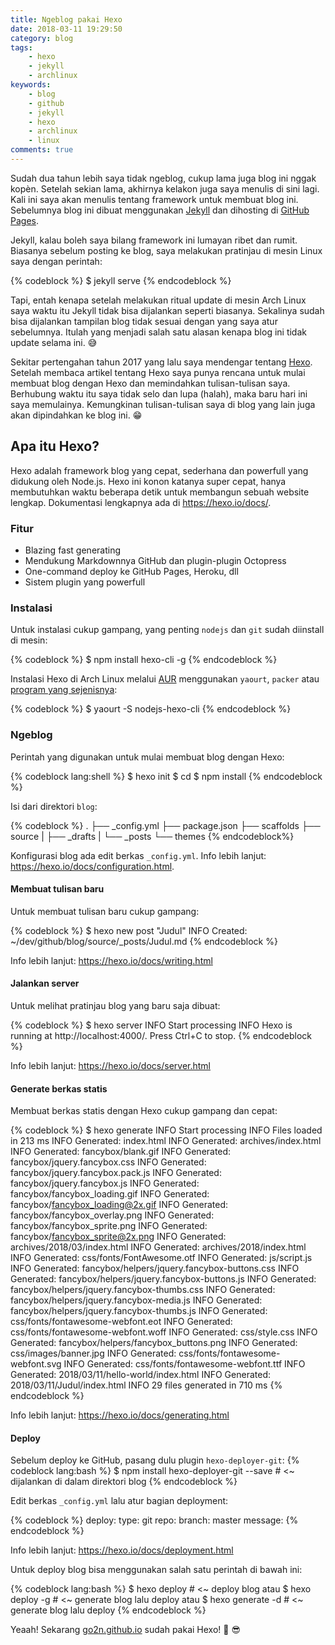 ```yaml
---
title: Ngeblog pakai Hexo
date: 2018-03-11 19:29:50
category: blog
tags:
    - hexo
    - jekyll
    - archlinux
keywords:
    - blog
    - github
    - jekyll
    - hexo
    - archlinux
    - linux
comments: true
---
```


Sudah dua tahun lebih saya tidak ngeblog, cukup lama juga blog ini nggak kopèn. Setelah sekian lama, akhirnya kelakon juga saya menulis di sini lagi. Kali ini saya akan menulis tentang framework untuk membuat blog ini. Sebelumnya blog ini dibuat menggunakan [Jekyll](https://jekyllrb.com/) dan dihosting di [GitHub Pages](https://pages.github.com/).
<!--more-->

Jekyll, kalau boleh saya bilang framework ini lumayan ribet dan rumit. Biasanya sebelum posting ke blog, saya melakukan pratinjau di mesin Linux saya dengan perintah:

{% codeblock %}
$ jekyll serve
{% endcodeblock %}

Tapi, entah kenapa setelah melakukan ritual update di mesin Arch Linux saya waktu itu Jekyll tidak bisa dijalankan seperti biasanya. Sekalinya sudah bisa dijalankan tampilan blog tidak sesuai dengan yang saya atur sebelumnya. Itulah yang menjadi salah satu alasan kenapa blog ini tidak update selama ini. 😅

Sekitar pertengahan tahun 2017 yang lalu saya mendengar tentang [Hexo](https://hexo.io/). Setelah membaca artikel tentang Hexo saya punya rencana untuk mulai membuat blog dengan Hexo dan memindahkan tulisan-tulisan saya. Berhubung waktu itu saya tidak selo dan lupa (halah), maka baru hari ini saya memulainya. Kemungkinan tulisan-tulisan saya di blog yang lain juga akan dipindahkan ke blog ini. 😁

## Apa itu Hexo?

Hexo adalah framework blog yang cepat, sederhana dan powerfull yang didukung oleh Node.js. Hexo ini konon katanya super cepat, hanya membutuhkan waktu beberapa detik untuk membangun sebuah website lengkap. Dokumentasi lengkapnya ada di https://hexo.io/docs/.

### Fitur
* Blazing fast generating
* Mendukung Markdownnya GitHub dan plugin-plugin Octopress
* One-command deploy ke GitHub Pages, Heroku, dll
* Sistem plugin yang powerfull

### Instalasi

Untuk instalasi cukup gampang, yang penting `nodejs` dan `git` sudah diinstall di mesin:

{% codeblock %}
$ npm install hexo-cli -g
{% endcodeblock %}

Instalasi Hexo di Arch Linux melalui [AUR](https://aur.archlinux.org/) menggunakan `yaourt`, `packer` atau [program yang sejenisnya](https://wiki.archlinux.org/index.php/AUR_helpers):

{% codeblock %}
$ yaourt -S nodejs-hexo-cli
{% endcodeblock %}

### Ngeblog

Perintah yang digunakan untuk mulai membuat blog dengan Hexo:

{% codeblock lang:shell %}
$ hexo init <blog>
$ cd <blog>
$ npm install
{% endcodeblock %}

Isi dari direktori `blog`:

{% codeblock %}
.
├── _config.yml
├── package.json
├── scaffolds
├── source
|   ├── _drafts
|   └── _posts
└── themes
{% endcodeblock%}

Konfigurasi blog ada edit berkas `_config.yml`. Info lebih lanjut: https://hexo.io/docs/configuration.html.

#### Membuat tulisan baru

Untuk membuat tulisan baru cukup gampang:

{% codeblock %}
$ hexo new post "Judul"
INFO  Created: ~/dev/github/blog/source/_posts/Judul.md
{% endcodeblock %}

Info lebih lanjut: https://hexo.io/docs/writing.html

#### Jalankan server

Untuk melihat pratinjau blog yang baru saja dibuat:

{% codeblock %}
$ hexo server
INFO  Start processing
INFO  Hexo is running at http://localhost:4000/. Press Ctrl+C to stop.
{% endcodeblock %}

Info lebih lanjut: https://hexo.io/docs/server.html

#### Generate berkas statis

Membuat berkas statis dengan Hexo cukup gampang dan cepat:

{% codeblock %}
$ hexo generate
INFO  Start processing
INFO  Files loaded in 213 ms
INFO  Generated: index.html
INFO  Generated: archives/index.html
INFO  Generated: fancybox/blank.gif
INFO  Generated: fancybox/jquery.fancybox.css
INFO  Generated: fancybox/jquery.fancybox.pack.js
INFO  Generated: fancybox/jquery.fancybox.js
INFO  Generated: fancybox/fancybox_loading.gif
INFO  Generated: fancybox/fancybox_loading@2x.gif
INFO  Generated: fancybox/fancybox_overlay.png
INFO  Generated: fancybox/fancybox_sprite.png
INFO  Generated: fancybox/fancybox_sprite@2x.png
INFO  Generated: archives/2018/03/index.html
INFO  Generated: archives/2018/index.html
INFO  Generated: css/fonts/FontAwesome.otf
INFO  Generated: js/script.js
INFO  Generated: fancybox/helpers/jquery.fancybox-buttons.css
INFO  Generated: fancybox/helpers/jquery.fancybox-buttons.js
INFO  Generated: fancybox/helpers/jquery.fancybox-thumbs.css
INFO  Generated: fancybox/helpers/jquery.fancybox-media.js
INFO  Generated: fancybox/helpers/jquery.fancybox-thumbs.js
INFO  Generated: css/fonts/fontawesome-webfont.eot
INFO  Generated: css/fonts/fontawesome-webfont.woff
INFO  Generated: css/style.css
INFO  Generated: fancybox/helpers/fancybox_buttons.png
INFO  Generated: css/images/banner.jpg
INFO  Generated: css/fonts/fontawesome-webfont.svg
INFO  Generated: css/fonts/fontawesome-webfont.ttf
INFO  Generated: 2018/03/11/hello-world/index.html
INFO  Generated: 2018/03/11/Judul/index.html
INFO  29 files generated in 710 ms
{% endcodeblock %}

Info lebih lanjut: https://hexo.io/docs/generating.html

#### Deploy

Sebelum deploy ke GitHub, pasang dulu plugin `hexo-deployer-git`:
{% codeblock lang:bash %}
$ npm install hexo-deployer-git --save # <~ dijalankan di dalam direktori blog
{% endcodeblock %}

Edit berkas `_config.yml` lalu atur bagian deployment:

{% codeblock %}
deploy:
  type: git
  repo: <repo github>
  branch: master
  message: <message>
{% endcodeblock %}

Info lebih lanjut: https://hexo.io/docs/deployment.html

Untuk deploy blog bisa menggunakan salah satu perintah di bawah ini:

{% codeblock lang:bash %}
$ hexo deploy       # <~ deploy blog
atau
$ hexo deploy -g    # <~ generate blog lalu deploy
atau
$ hexo generate -d  # <~ generate blog lalu deploy
{% endcodeblock %}

Yeaah! Sekarang [go2n.github.io](http://go2n.github.io) sudah pakai Hexo! 🤘 😎
